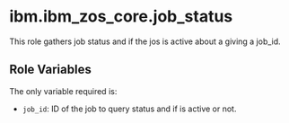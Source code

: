 # ibm.ibm_zos_core.job_status

This role gathers job status and if the jos is active about a giving a job_id.

## Role Variables

The only variable required is:

- `job_id`: ID of the job to query status and if is active or not.
